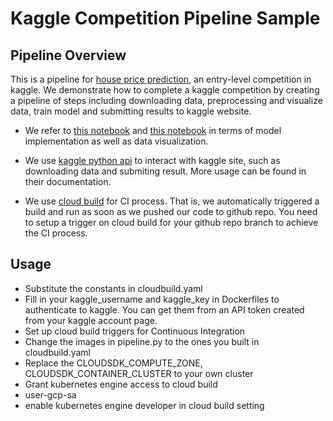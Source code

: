 # Kaggle Competition Pipeline Sample

## Pipeline Overview

This is a pipeline for [house price prediction](https://www.kaggle.com/c/house-prices-advanced-regression-techniques), an entry-level competition in kaggle. We demonstrate how to complete a kaggle competition by creating a pipeline of steps including downloading data, preprocessing and visualize data, train model and submitting results to kaggle website. 

* We refer to [this notebook](https://www.kaggle.com/rajgupta5/house-price-prediction) and [this notebook](https://www.kaggle.com/neviadomski/how-to-get-to-top-25-with-simple-model-sklearn) in terms of model implementation as well as data visualization.

* We use [kaggle python api](https://github.com/Kaggle/kaggle-api) to interact with kaggle site, such as downloading data and submiting result. More usage can be found in their documentation.

* We use [cloud build](https://cloud.google.com/cloud-build/) for CI process. That is, we automatically triggered a build and run as soon as we pushed our code to github repo. You need to setup a trigger on cloud build for your github repo branch to achieve the CI process.

## Usage

* Substitute the constants in cloudbuild.yaml
* Fill in your kaggle_username and kaggle_key in Dockerfiles to authenticate to kaggle. You can get them from an API token created from your kaggle account page.
* Set up cloud build triggers for Continuous Integration
* Change the images in pipeline.py to the ones you built in cloudbuild.yaml 
* Replace the CLOUDSDK_COMPUTE_ZONE, CLOUDSDK_CONTAINER_CLUSTER to your own cluster
* Grant kubernetes engine access to cloud build
* user-gcp-sa
* enable kubernetes engine developer in cloud build setting